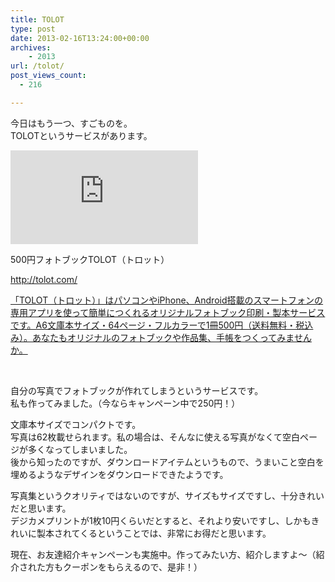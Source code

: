 ```yaml
---
title: TOLOT
type: post
date: 2013-02-16T13:24:00+00:00
archives:
    - 2013
url: /tolot/
post_views_count:
  - 216

---
```

今日はもう一つ、すごものを。  
TOLOTというサービスがあります。 

![][1] 

<a>500円フォトブックTOLOT（トロット）</a>

http://tolot.com/

[「TOLOT（トロット）」はパソコンやiPhone、Android搭載のスマートフォンの専用アプリを使って簡単につくれるオリジナルフォトブック印刷・製本サービスです。A6文庫本サイズ・64ページ・フルカラーで1冊500円（送料無料・税込み）。あなたもオリジナルのフォトブックや作品集、手帳をつくってみませんか。][2]

&#160;

自分の写真でフォトブックが作れてしまうというサービスです。  
私も作ってみました。（今ならキャンペーン中で250円！）

文庫本サイズでコンパクトです。  
写真は62枚載せられます。私の場合は、そんなに使える写真がなくて空白ページが多くなってしまいました。  
後から知ったのですが、ダウンロードアイテムというもので、うまいこと空白を埋めるようなデザインをダウンロードできたようです。

写真集というクオリティではないのですが、サイズもサイズですし、十分きれいだと思います。  
デジカメプリントが1枚10円くらいだとすると、それより安いですし、しかもきれいに製本されてくるということでは、非常にお得だと思います。

現在、お友達紹介キャンペーンも実施中。作ってみたい方、紹介しますよ～（紹介された方もクーポンをもらえるので、是非！）

 [1]: http://external.ak.fbcdn.net/safe_image.php?d=AQBit1TCGybcQ3fM&url=http%3A%2F%2Ftolot.com%2Fcommon%2Fimages%2Fthumb_sns.jpg
 [2]: http://www.facebook.com/#